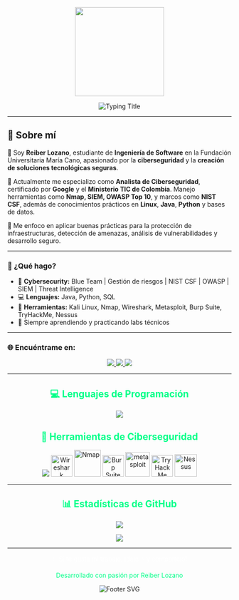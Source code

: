 <!-- Header Image -->
<p align="center">
  <img src="https://chat.openai.com/share-static/user-uploads/file_00000000d05461f88214f763d5915c84.png" height="200"/>
</p>

<!-- Typing Title -->
<div align="center">
  <img src="https://readme-typing-svg.herokuapp.com?font=Fira+Code&color=00FF88&size=32&center=true&vCenter=true&width=700&lines=Hola%2C+soy+Reiber+Lozano;Analista+en+Ciberseguridad+y+Desarrollador+de+Software+Seguro" alt="Typing Title">
</div>

---

## 🧠 Sobre mí  

👋 Soy **Reiber Lozano**, estudiante de **Ingeniería de Software** en la Fundación Universitaria María Cano, apasionado por la **ciberseguridad** y la **creación de soluciones tecnológicas seguras**.  

🔐 Actualmente me especializo como **Analista de Ciberseguridad**, certificado por **Google** y el **Ministerio TIC de Colombia**. Manejo herramientas como **Nmap, SIEM, OWASP Top 10**, y marcos como **NIST CSF**, además de conocimientos prácticos en **Linux**, **Java**, **Python** y bases de datos.  

🚀 Me enfoco en aplicar buenas prácticas para la protección de infraestructuras, detección de amenazas, análisis de vulnerabilidades y desarrollo seguro.

---

### 🎯 ¿Qué hago?
- 🔐 **Cybersecurity:** Blue Team | Gestión de riesgos | NIST CSF | OWASP | SIEM | Threat Intelligence  
- 💻 **Lenguajes:** Java, Python, SQL  
- 🧰 **Herramientas:** Kali Linux, Nmap, Wireshark, Metasploit, Burp Suite, TryHackMe, Nessus  
- 🌱 Siempre aprendiendo y practicando labs técnicos

---

### 🌐 Encuéntrame en:

<p align="center">
  <a href="https://reiberlozano.netlify.app">
    <img src="https://img.shields.io/badge/Portafolio-00FF88?style=for-the-badge&logo=vercel&logoColor=white" />
  </a>
  <a href="https://www.linkedin.com/in/reiberlozano">
    <img src="https://img.shields.io/badge/LinkedIn-00FF88?style=for-the-badge&logo=linkedin&logoColor=white" />
  </a>
  <a href="mailto:lozanoreiber1@gmail.com">
    <img src="https://img.shields.io/badge/Email-00FF88?style=for-the-badge&logo=gmail&logoColor=white" />
  </a>
</p>

---

<!-- Programming Languages -->
<h2 align="center" style="color:#00FF88;">💻 Lenguajes de Programación</h2>
<p align="center">
  <img src="https://skillicons.dev/icons?i=java,python,js,html,mysql&theme=dark" />
</p>

<!-- Cybersecurity Tools -->
<h2 align="center" style="color:#00FF88;">🔐 Herramientas de Ciberseguridad</h2>
<p align="center">
  <img src="https://skillicons.dev/icons?i=linux,windows,github&theme=dark" />
  <img src="https://cdn-icons-png.flaticon.com/512/888/888879.png" title="Wireshark" width="48" />
  <img src="https://images.icon-icons.com/2148/PNG/512/nmap_icon_132152.png" title="Nmap" width="60" />
  <img src="https://images.icon-icons.com/3053/PNG/512/burp_suite_macos_bigsur_icon_190319.png" title="Burp Suite" width="48" />
  <img src="https://img.icons8.com/color/48/metasploit.png" title="metasploit" width="55" />
  <img src="https://avatars.githubusercontent.com/u/6471485?s=280&v=4" title="TryHackMe" width="48" />
  <img src="https://www.svgrepo.com/show/331601/tenable.svg" title="Nessus" width="50" />
</p>

---

<!-- GitHub Stats -->
<h2 align="center" style="color:#00FF88;">📊 Estadísticas de GitHub</h2>
<p align="center">
  <img src="https://github-readme-stats.vercel.app/api?username=Wizar-Cyber&show_icons=true&title_color=00FF88&icon_color=00FF88&text_color=ffffff&bg_color=0d1117&locale=es" />
</p>

<p align="center">
  <img src="https://github-readme-streak-stats.herokuapp.com/?user=Wizar-Cyber&background=0d1117&stroke=00FF88&ring=00FF88&fire=00FF88&currStreakNum=ffffff&sideNums=ffffff&currStreakLabel=00FF88&sideLabels=ffffff&dates=999999" />
</p>

---

<!-- Footer -->
<p align="center" style="color:#ffffff">✨ Si te gusta mi trabajo, ¡dale ⭐ y compártelo!</p>
<p align="center" style="color:#00FF88">Desarrollado con pasión por Reiber Lozano</p>

<p align="center">
  <img src="https://raw.githubusercontent.com/bornmay/bornmay/Update/svg/Bottom.svg" alt="Footer SVG"/>
</p>
